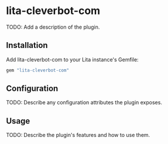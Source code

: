 # lita-cleverbot-com

TODO: Add a description of the plugin.

## Installation

Add lita-cleverbot-com to your Lita instance's Gemfile:

``` ruby
gem "lita-cleverbot-com"
```

## Configuration

TODO: Describe any configuration attributes the plugin exposes.

## Usage

TODO: Describe the plugin's features and how to use them.
